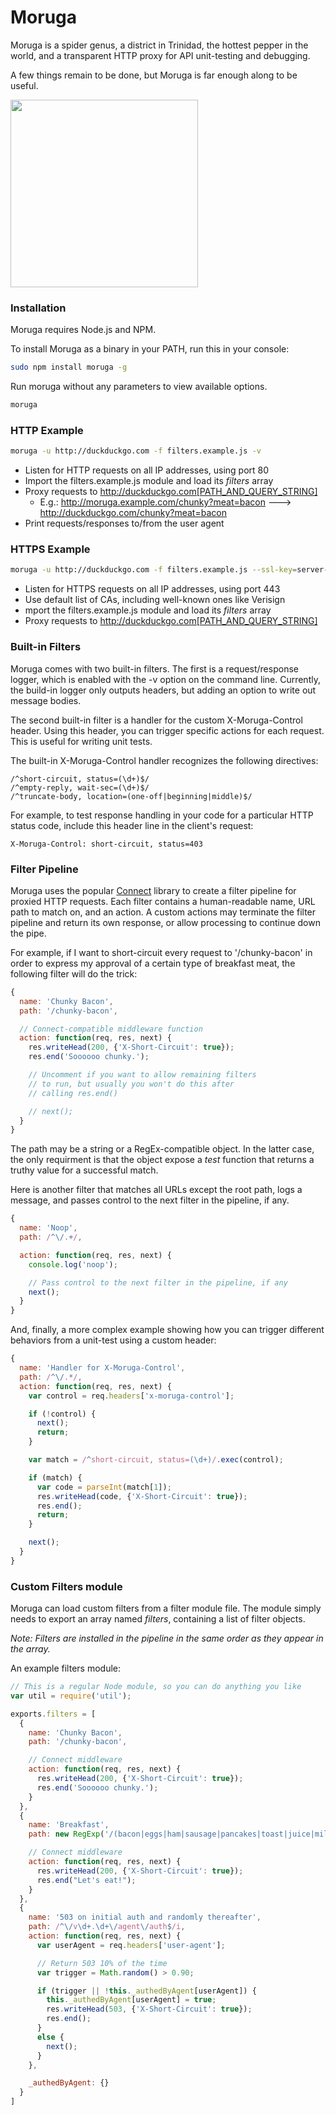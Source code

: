 Moruga
======

Moruga is a spider genus, a district in Trinidad, the hottest pepper in the world, and a transparent HTTP proxy for API unit-testing and debugging.

A few things remain to be done, but Moruga is far enough along to be useful.

<img src="http://caribbeancelebs.com/wp-content/uploads/2012/02/Trinidad-Moruga-Scorpion.jpg" width="300px"/>

### Installation ###

Moruga requires Node.js and NPM. 

To install Moruga as a binary in your PATH, run this in your console:

```bash
sudo npm install moruga -g
```

Run moruga without any parameters to view available options.

```bash
moruga
```

### HTTP Example ###

```bash
moruga -u http://duckduckgo.com -f filters.example.js -v
```

* Listen for HTTP requests on all IP addresses, using port 80
* Import the filters.example.js module and load its *filters* array
* Proxy requests to http://duckduckgo.com[PATH_AND_QUERY_STRING]
  * E.g.: http://moruga.example.com/chunky?meat=bacon ---> http://duckduckgo.com/chunky?meat=bacon
* Print requests/responses to/from the user agent

### HTTPS Example ###

```bash
moruga -u http://duckduckgo.com -f filters.example.js --ssl-key=server-key.pem --ssl-cert=server-cert.pem
```

* Listen for HTTPS requests on all IP addresses, using port 443
* Use default list of CAs, including well-known ones like Verisign
* mport the filters.example.js module and load its *filters* array
* Proxy requests to http://duckduckgo.com[PATH_AND_QUERY_STRING]

### Built-in Filters ###

Moruga comes with two built-in filters. The first is a request/response logger, which is enabled with the -v option on the command line. Currently, the build-in logger only outputs headers, but adding an option to write out message bodies.

The second built-in filter is a handler for the custom X-Moruga-Control header. Using this header, you can trigger specific actions for each request. This is useful for writing unit tests.

The built-in X-Moruga-Control handler recognizes the following directives:

```
/^short-circuit, status=(\d+)$/
/^empty-reply, wait-sec=(\d+)$/
/^truncate-body, location=(one-off|beginning|middle)$/
```

For example, to test response handling in your code for a particular HTTP status code, include this header line in the client's request:

```
X-Moruga-Control: short-circuit, status=403
```

### Filter Pipeline ###

Moruga uses the popular [Connect](http://www.senchalabs.org/connect/) library to create a filter pipeline for proxied HTTP requests. Each filter contains a human-readable name, URL path to match on, and an action. A custom actions may terminate the filter pipeline and return its own response, or allow processing to continue down the pipe.

For example, if I want to short-circuit every request to '/chunky-bacon' in order to express my approval of a certain type of breakfast meat, the following filter will do the trick:

```javascript
{
  name: 'Chunky Bacon',
  path: '/chunky-bacon',

  // Connect-compatible middleware function
  action: function(req, res, next) {
    res.writeHead(200, {'X-Short-Circuit': true});
    res.end('Soooooo chunky.');

    // Uncomment if you want to allow remaining filters
    // to run, but usually you won't do this after
    // calling res.end()

    // next();
  }
}
```

The path may be a string or a RegEx-compatible object. In the latter case, the only requirment is that the object expose a *test* function that returns a truthy value for a successful match.

Here is another filter that matches all URLs except the root path, logs a message, and passes control to the next filter in the pipeline, if any.

```js
{
  name: 'Noop',
  path: /^\/.+/,

  action: function(req, res, next) {
    console.log('noop');

    // Pass control to the next filter in the pipeline, if any
    next();
  }
}
```

And, finally, a more complex example showing how you can trigger different behaviors from a unit-test using a custom header:

```js
{
  name: 'Handler for X-Moruga-Control',
  path: /^\/.*/,
  action: function(req, res, next) {
    var control = req.headers['x-moruga-control'];

    if (!control) {
      next();
      return;
    }

    var match = /^short-circuit, status=(\d+)/.exec(control);

    if (match) {
      var code = parseInt(match[1]);
      res.writeHead(code, {'X-Short-Circuit': true});
      res.end();
      return;
    }

    next();
  }
}
```  

### Custom Filters module ###

Moruga can load custom filters from a filter module file. The module simply needs to export an array named *filters*, containing a list of filter objects. 

*Note: Filters are installed in the pipeline in the same order as they appear in the array.*

An example filters module:

```js
// This is a regular Node module, so you can do anything you like
var util = require('util');

exports.filters = [
  {
    name: 'Chunky Bacon',
    path: '/chunky-bacon',

    // Connect middleware
    action: function(req, res, next) {
      res.writeHead(200, {'X-Short-Circuit': true});
      res.end('Soooooo chunky.');
    }
  },
  {
    name: 'Breakfast',
    path: new RegExp('/(bacon|eggs|ham|sausage|pancakes|toast|juice|milk|coffee|spam|/)+$', 'i'),

    // Connect middleware
    action: function(req, res, next) {
      res.writeHead(200, {'X-Short-Circuit': true});
      res.end("Let's eat!");
    }
  },
  {
    name: '503 on initial auth and randomly thereafter',
    path: /^\/v\d+.\d+\/agent\/auth$/i,
    action: function(req, res, next) {
      var userAgent = req.headers['user-agent'];

      // Return 503 10% of the time
      var trigger = Math.random() > 0.90;

      if (trigger || !this._authedByAgent[userAgent]) {
        this._authedByAgent[userAgent] = true;
        res.writeHead(503, {'X-Short-Circuit': true});
        res.end();
      }
      else {
        next();
      }
    },

    _authedByAgent: {}
  }
]
```

